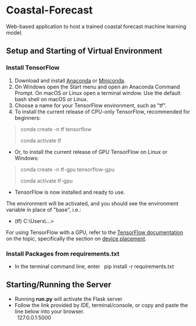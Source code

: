 # Coastal-Forecast
Web-based application to host a trained coastal forecast machine learning model.

## Setup and Starting of Virtual Environment
### Install TensorFlow
1) Download and install [Anaconda](https://www.anaconda.com/products/individual) 
or [Miniconda](https://docs.conda.io/en/latest/miniconda.html).
2) On Windows open the Start menu and open an Anaconda Command Prompt. On macOS or 
Linux open a terminal window. Use the default bash shell on macOS or Linux.
3) Choose a name for your TensorFlow environment, such as "tf".
4) To install the current release of CPU-only TensorFlow, recommended for beginners:
> conda create -n tf tensorflow
> 
> conda activate tf
* Or, to install the current release of GPU TensorFlow on Linux or Windows:
> conda create -n tf-gpu tensorflow-gpu
> 
> conda activate tf-gpu
* TensorFlow is now installed and ready to use.

The environment will be activated, and you should see the environment variable in place of "base", i.e.:
  * (tf) C:\Users\\...>

For using TensorFlow with a GPU, refer to the [TensorFlow documentation](https://www.tensorflow.org/guide/gpu) 
on the topic, specifically the section on [device placement](https://www.tensorflow.org/guide/gpu#manual_device_placement).

### Install Packages from requirements.txt
* In the terminal command line, enter &ensp;pip install -r requirements.txt

## Starting/Running the Server
* Running <b>run.py</b> will activate the Flask server
* Follow the link provided by IDE, terminal/console, or copy and paste the line below into your browser.
<br/>&ensp;127.0.0.1:5000
